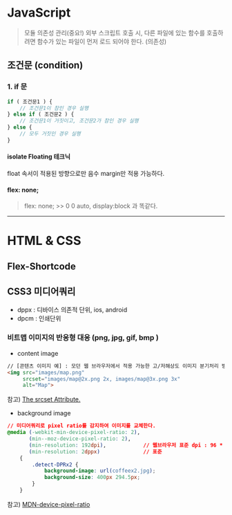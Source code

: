 # JavaScript

> 모듈 의존성 관리(중요!)
> 외부 스크립트 호출 시, 다른 파일에 있는 함수를 호출하려면 함수가 있는 파일이 먼저 로드 되어야 한다. (의존성)

## 조건문 (condition)

### 1. if 문
```js
if ( 조건문1 ) {
    // 조건문1이 참인 경우 실행
} else if ( 조건문2 ) {
    // 조건문1이 거짓이고, 조건문2가 참인 경우 실행
} else {
    // 모두 거짓인 경우 실행
}
```

 
#### isolate Floating 테크닉
float 속서이 적용된 방향으로만 음수 margin만 적용 가능하다.

#### flex: none;
> flex: none;  >> 0 0 auto,  display:block 과 똑같다.

---

# HTML & CSS

## Flex-Shortcode

## CSS3 미디어쿼리
* dppx : 디바이스 의존적 단위, ios, android
* dpcm : 인쇄단위

### 비트맵 이미지의 반응형 대응 (png, jpg, gif, bmp )
* content image 
```html
// [콘텐츠 이미지 예] : 모던 웹 브라우저에서 적용 가능한 고/저해상도 이미지 분기처리 방법
<img src="images/map.png"
     srcset="images/map@2x.png 2x, images/map@3x.png 3x" 
     alt="Map">
```
참고) [The srcset Attribute.](https://webkit.org/demos/srcset/)

* background image
```css
// 미디어쿼리로 pixel ratio를 감지하여 이미지를 교체한다.
@media (-webkit-min-device-pixel-ratio: 2),  
       (min--moz-device-pixel-ratio: 2),     
       (min-resolution: 192dpi),            // 웹브라우저 표준 dpi : 96 * 2
       (min-resolution: 2dppx)              // 표준
    {   
        .detect-DPRx2 {
            background-image: url(coffeex2.jpg);
            background-size: 400px 294.5px;
        } 
    }
```
참고) [MDN-device-pixel-ratio](https://developer.mozilla.org/ko/docs/Web/Guide/CSS/Media_queries#-moz-device-pixel-ratio)





